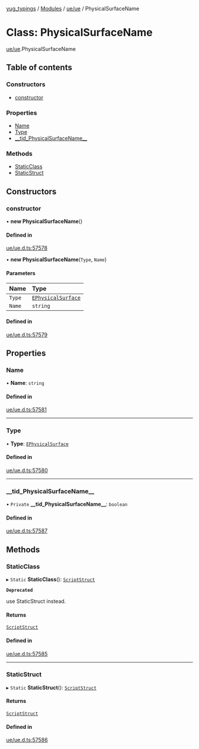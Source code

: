 [yug_typings](../README.md) / [Modules](../modules.md) / [ue/ue](../modules/ue_ue.md) / PhysicalSurfaceName

# Class: PhysicalSurfaceName

[ue/ue](../modules/ue_ue.md).PhysicalSurfaceName

## Table of contents

### Constructors

- [constructor](ue_ue.PhysicalSurfaceName.md#constructor)

### Properties

- [Name](ue_ue.PhysicalSurfaceName.md#name)
- [Type](ue_ue.PhysicalSurfaceName.md#type)
- [\_\_tid\_PhysicalSurfaceName\_\_](ue_ue.PhysicalSurfaceName.md#__tid_physicalsurfacename__)

### Methods

- [StaticClass](ue_ue.PhysicalSurfaceName.md#staticclass)
- [StaticStruct](ue_ue.PhysicalSurfaceName.md#staticstruct)

## Constructors

### constructor

• **new PhysicalSurfaceName**()

#### Defined in

[ue/ue.d.ts:57578](https://github.com/YugMetaverse/yug_typings/blob/b7d9b19/ue/ue.d.ts#L57578)

• **new PhysicalSurfaceName**(`Type`, `Name`)

#### Parameters

| Name | Type |
| :------ | :------ |
| `Type` | [`EPhysicalSurface`](../enums/ue_ue.EPhysicalSurface.md) |
| `Name` | `string` |

#### Defined in

[ue/ue.d.ts:57579](https://github.com/YugMetaverse/yug_typings/blob/b7d9b19/ue/ue.d.ts#L57579)

## Properties

### Name

• **Name**: `string`

#### Defined in

[ue/ue.d.ts:57581](https://github.com/YugMetaverse/yug_typings/blob/b7d9b19/ue/ue.d.ts#L57581)

___

### Type

• **Type**: [`EPhysicalSurface`](../enums/ue_ue.EPhysicalSurface.md)

#### Defined in

[ue/ue.d.ts:57580](https://github.com/YugMetaverse/yug_typings/blob/b7d9b19/ue/ue.d.ts#L57580)

___

### \_\_tid\_PhysicalSurfaceName\_\_

• `Private` **\_\_tid\_PhysicalSurfaceName\_\_**: `boolean`

#### Defined in

[ue/ue.d.ts:57587](https://github.com/YugMetaverse/yug_typings/blob/b7d9b19/ue/ue.d.ts#L57587)

## Methods

### StaticClass

▸ `Static` **StaticClass**(): [`ScriptStruct`](ue_ue.ScriptStruct.md)

**`Deprecated`**

use StaticStruct instead.

#### Returns

[`ScriptStruct`](ue_ue.ScriptStruct.md)

#### Defined in

[ue/ue.d.ts:57585](https://github.com/YugMetaverse/yug_typings/blob/b7d9b19/ue/ue.d.ts#L57585)

___

### StaticStruct

▸ `Static` **StaticStruct**(): [`ScriptStruct`](ue_ue.ScriptStruct.md)

#### Returns

[`ScriptStruct`](ue_ue.ScriptStruct.md)

#### Defined in

[ue/ue.d.ts:57586](https://github.com/YugMetaverse/yug_typings/blob/b7d9b19/ue/ue.d.ts#L57586)

